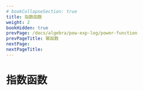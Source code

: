 ```yaml
---
# bookCollapseSection: true
title: 指数函数
weight: 2
bookHidden: true
prevPage: /docs/algebra/pow-exp-log/power-function
prevPageTitle: 幂函数
nextPage: 
nextPageTitle: 
---
```


# 指数函数


